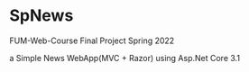 # SpNews
FUM-Web-Course Final Project Spring 2022

a Simple News WebApp(MVC + Razor) using Asp.Net Core 3.1
